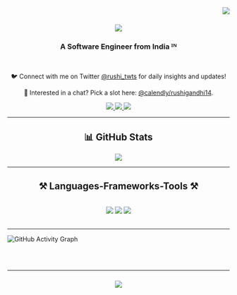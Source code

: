 

<!--- <h1 align="center">Hi There👋, I'm Rushi Gandhi</h1> -->
<img align="right" src="https://visitor-badge.laobi.icu/badge?page_id=Rushi0508.Rushi0508" />

<h1 align="center">
    <img src="https://readme-typing-svg.herokuapp.com/?font=Righteous&size=35&center=true&vCenter=true&width=500&height=70&duration=4000&lines=Hi+There!+👋;+I'm+Rushi+Gandhi!;" />
</h1>

<h3 align="center">A Software Engineer from India ᴵᴺ</h3>

<br/>

<div align="center">
    
 🐦 Connect with me on Twitter [@rushi_twts](https://twitter.com/rushi_twts) for daily insights and updates!
 
 📅 Interested in a chat? Pick a slot here: [@calendly/rushigandhi14](https://calendly.com/rushigandhi14/30min).
 </div>
 
<div align="center"> 
  <a href="mailto:rushigandhi14@gmail.com">
    <img src="https://img.shields.io/badge/Gmail-333333?style=for-the-badge&logo=gmail&logoColor=red" />
  </a>
  <a href="https://linkedin.com/in/rushi0508" target="_blank">
    <img src="https://img.shields.io/badge/LinkedIn-0077B5?style=for-the-badge&logo=linkedin&logoColor=white" target="_blank" />
  </a>
  <a href="https://rushi-web.vercel.app" target="_blank">
     <img src="https://img.shields.io/badge/Portfolio-FF5722?style=for-the-badge&logo=todoist&logoColor=white" target="_blank" /> <!-- sqlite, safari, google-chrome are other good icon options -->
  </a>
</div>

<hr>
<h2 align="center">📊 GitHub Stats</h2>
<p align="center">
  <img src="https://github-readme-streak-stats.herokuapp.com/?user=Rushi0508&theme=react&hide_border=true" />
</p>

 <hr/>
 
<h2 align="center">⚒️ Languages-Frameworks-Tools ⚒️</h2>
<br/>
<div align="center">
    <img src="https://skillicons.dev/icons?i=html,css,github,jquery,cpp,figma,tailwind,git,dotnet,solidity" />
     <img src="https://skillicons.dev/icons?i=ruby,react,prisma,bootstrap,php,discord,twitter,java,nextjs,mysql,docker,postgres" />
    <img src="https://skillicons.dev/icons?i=nodejs,python,javascript,typescript,express,firebase,mongodb,c,vscode" /><br>
</div>

<br/>
<hr/>
  <img src="https://github-readme-activity-graph.vercel.app/graph?username=Rushi0508&theme=react-dark&hide_border=false&area=true&border_radius=10" alt="GitHub Activity Graph" />
</div>

<br/><br/>
<hr/>

<h3 align="center">
    <img src="https://readme-typing-svg.herokuapp.com/?font=Righteous&size=25&center=true&vCenter=true&width=500&height=70&duration=4000&lines=Thanks+for+visiting!+✌️;+Shoot+me+a+message+on+Linkedin!;I'm+always+down+to+collab+:)">
</h3>

<br/>
